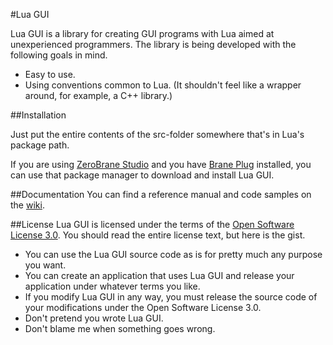#Lua GUI

Lua GUI is a library for creating GUI programs with Lua aimed at unexperienced programmers. The library is being developed with the following goals in mind.

* Easy to use.
* Using conventions common to Lua. (It shouldn't feel like a wrapper around, for example, a C++ library.)

##Installation

Just put the entire contents of the src-folder somewhere that's in Lua's package path.

If you are using [ZeroBrane Studio](http://studio.zerobrane.com/) and you have [Brane Plug](https://github.com/williamwilling/braneplug) installed, you can use that package manager to download and install Lua GUI.

##Documentation
You can find a reference manual and code samples on the [wiki](https://github.com/williamwilling/luagui/wiki).

##License
Lua GUI is licensed under the terms of the [Open Software License 3.0](http://opensource.org/licenses/OSL-3.0). You should read the entire license text, but here is the gist.

* You can use the Lua GUI source code as is for pretty much any purpose you want.
* You can create an application that uses Lua GUI and release your application under whatever terms you like.
* If you modify Lua GUI in any way, you must release the source code of your modifications under the Open Software License 3.0.
* Don't pretend you wrote Lua GUI.
* Don't blame me when something goes wrong.
